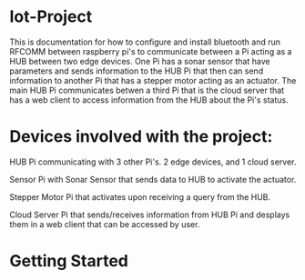 # Iot-Project
This is documentation for how to configure and install bluetooth and run RFCOMM between raspberry pi's to communicate between a Pi acting as a HUB between two edge devices. One Pi has a sonar sensor that have parameters and sends information to the HUB Pi that then can send information to another Pi that has a stepper motor acting as an actuator. The main HUB Pi communicates betwen a third Pi that is the cloud server that has a web client to access information from the HUB about the Pi's status.

# Devices involved with the project:
HUB Pi communicating with 3 other Pi's. 2 edge devices, and 1 cloud server.

Sensor Pi with Sonar Sensor that sends data to HUB to activate the actuator.

Stepper Motor Pi that activates upon receiving a query from the HUB.

Cloud Server Pi that sends/receives information from HUB Pi and desplays them in a web client that can be accessed by user.

# Getting Started
